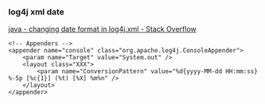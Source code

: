 ###  log4j xml date


[java - changing date format in log4j.xml - Stack Overflow](https://stackoverflow.com/questions/21979606/changing-date-format-in-log4j-xml/21979657 "java - changing date format in log4j.xml - Stack Overflow")


 

```
<!-- Appenders -->
<appender name="console" class="org.apache.log4j.ConsoleAppender">
    <param name="Target" value="System.out" />
    <layout class="XXX">
        <param name="ConversionPattern" value="%d{yyyy-MM-dd HH:mm:ss} %-5p [%c{1}] (%t) [%X] %m%n" />
    </layout>
</appender>
```
